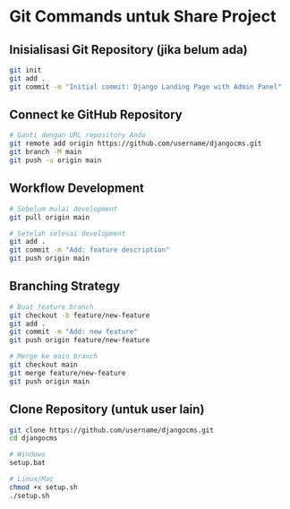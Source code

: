 # Git Commands untuk Share Project

## Inisialisasi Git Repository (jika belum ada)

```bash
git init
git add .
git commit -m "Initial commit: Django Landing Page with Admin Panel"
```

## Connect ke GitHub Repository

```bash
# Ganti dengan URL repository Anda
git remote add origin https://github.com/username/djangocms.git
git branch -M main
git push -u origin main
```

## Workflow Development

```bash
# Sebelum mulai development
git pull origin main

# Setelah selesai development
git add .
git commit -m "Add: feature description"
git push origin main
```

## Branching Strategy

```bash
# Buat feature branch
git checkout -b feature/new-feature
git add .
git commit -m "Add: new feature"
git push origin feature/new-feature

# Merge ke main branch
git checkout main
git merge feature/new-feature
git push origin main
```

## Clone Repository (untuk user lain)

```bash
git clone https://github.com/username/djangocms.git
cd djangocms

# Windows
setup.bat

# Linux/Mac
chmod +x setup.sh
./setup.sh
```
